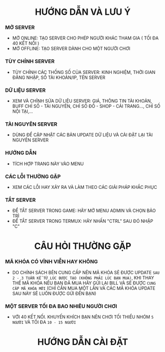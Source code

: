<span>
<div align="center">
  
# HƯỚNG DẪN VÀ LƯU Ý
</div>

### MỞ SERVER

- MỞ ONLINE: TẠO SERVER CHO PHÉP NGƯỜI KHÁC THAM GIA ( TỐI ĐA 40 KẾT NỐI )
- MỞ OFFLINE: TẠO SERVER DÀNH CHO MỘT NGƯỜI CHƠI
### TÙY CHỈNH SERVER
- TÙY CHỈNH CÁC THỐNG SỐ CỦA SERVER: KINH NGHIỆM, THỜI GIAN ĐĂNG NHẬP, SỐ TÀI KHOẢN/IP, TÊN SERVER
### DỮ LIỆU SERVER
- XEM VÀ CHỈNH SỬA DỮ LIỆU SERVER: GIÁ, THÔNG TIN TÀI KHOẢN, BUFF CHỈ SỐ - TÀI NGUYÊN, CHỈ SỐ ĐỒ - SHOP - CẢI TRANG..., CHỈ SỐ NỘI TẠI,...
### TÀI NGUYÊN SERVER
- DÙNG ĐỂ CẬP NHẬT CÁC BẢN UPDATE DỮ LIỆU VÀ CÀI ĐẶT LẠI TÀI NGUYÊN SERVER
### HƯỚNG DẪN
- TÍCH HỢP TRANG NÀY VÀO MENU
### CÁC LỖI THƯỜNG GẶP
- XEM CÁC LỖI HAY XẢY RA VÀ LÀM THEO CÁC GIẢI PHÁP KHẮC PHỤC
### TẮT SERVER
- ĐỂ TẮT SERVER TRONG GAME: HÃY MỞ MENU ADMIN VÀ CHỌN BẢO TRÌ
- ĐỂ TẮT SERVER TRONG TERMUX: HÃY NHẤN "CTRL" SAU ĐÓ NHẬP "C"
<div align="center">
  
# CÂU HỎI THƯỜNG GẶP
</div>

### MÃ KHÓA CÓ VĨNH VIỄN HAY KHÔNG
- DO CHÍNH SÁCH BÊN CUNG CẤP NÊN MÃ KHÓA SẼ ĐƯỢC UPDATE `SAU 2 - 3 TUẦN KỂ TỪ LÚC ĐƯỢC TẠO (KHÔNG PHẢI LÚC BẠN MUA)`, KHI THAY THẾ MÃ KHÓA NẾU BẠN ĐÃ MUA HÃY GỬI LẠI BILL VÀ SẼ ĐƯỢC `CUNG CẤP MÃ KHÓA MỚI` (CHỈ CẦN MUA MỘT LẦN VÀ CÁC MÃ KHÓA UPDATE SAU NÀY SẼ LUÔN ĐƯỢC GỬI ĐẾN BẠN)
### MỘT SERVER TỐI ĐA BAO NHIÊU NGƯỜI CHƠI
- VỚI 40 KẾT NỐI. KHUYẾN KHÍCH BẠN NÊN CHƠI TỐI THIỂU NHÓM `5 NGƯỜI` VÀ TỐI ĐA `10 - 15 NGƯỜI`
<div align="center">
  
# HƯỚNG DẪN CÀI ĐẶT
</div>
</span>
